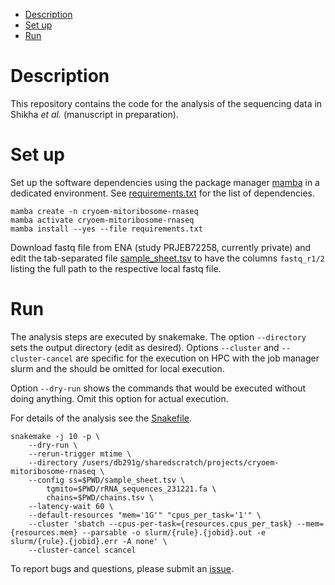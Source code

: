 <!-- vim-markdown-toc GFM -->

* [Description](#description)
* [Set up](#set-up)
* [Run](#run)

<!-- vim-markdown-toc -->

# Description

This repository contains the code for the analysis of the sequencing data in Shikha
*et al.* (manuscript in preparation). 

# Set up

Set up the software dependencies using the package manager
[mamba](https://github.com/mamba-org/mamba) in a dedicated environment. See
[requirements.txt](requirements.txt) for the list of dependencies.

```
mamba create -n cryoem-mitoribosome-rnaseq
mamba activate cryoem-mitoribosome-rnaseq
mamba install --yes --file requirements.txt
```

Download fastq file from ENA (study PRJEB72258, currently private) and edit the
tab-separated file [sample_sheet.tsv](sample_sheet.tsv) to have the columns
`fastq_r1/2` listing the full path to the respective local fastq file.

# Run

The analysis steps are executed by snakemake. The option `--directory` sets the
output directory (edit as desired). Options `--cluster` and `--cluster-cancel`
are specific for the  execution on HPC with the job manager slurm and the
should be omitted for local execution.

Option `--dry-run` shows the commands that would be executed without doing
anything. Omit this option for actual execution. 

For details of the analysis see the [Snakefile](Snakefile).

```
snakemake -j 10 -p \
    --dry-run \
    --rerun-trigger mtime \
    --directory /users/db291g/sharedscratch/projects/cryoem-mitoribosome-rnaseq \
    --config ss=$PWD/sample_sheet.tsv \
        tgmito=$PWD/rRNA_sequences_231221.fa \
        chains=$PWD/chains.tsv \
    --latency-wait 60 \
    --default-resources "mem='1G'" "cpus_per_task='1'" \
    --cluster 'sbatch --cpus-per-task={resources.cpus_per_task} --mem={resources.mem} --parsable -o slurm/{rule}.{jobid}.out -e slurm/{rule}.{jobid}.err -A none' \
    --cluster-cancel scancel
```

To report bugs and questions, please submit an [issue](https://github.com/glaParaBio/cryoem-mitoribosome-rnaseq/issues).
